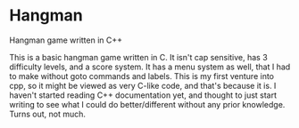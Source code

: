 # Hangman
Hangman game written in C++

This is a basic hangman game written in C. It isn't cap sensitive, has 3 difficulty levels, and a score system. It has a menu system as well, that I had to make without
goto commands and labels. This is my first venture into cpp, so it might be viewed as very C-like code, and that's because it is. I haven't started reading C++
documentation yet, and thought to just start writing to see what I could do better/different without any prior knowledge. Turns out, not much.
